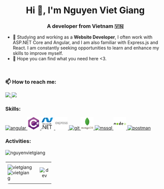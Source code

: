 <h1 align="center">Hi 👋, I'm Nguyen Viet Giang</h1>

<p align="center">
  <h3 align="center">A developer from Vietnam 🇻🇳 </h3>
</p>

- 🌱 Studying and working as a **Website Developer**, I often work with ASP.NET Core and Angular, and I am also familiar with Express.js and React. I am constantly seeking opportunities to learn and enhance my skills to improve myself.
- 🌱 Hope you can find what you need here <3.
<br />

### 📫 How to reach me:

<p align="left">
  <a href="https://www.facebook.com/profile.php?id=100026626365271" alt="Facebook">
    <img src="https://img.icons8.com/fluent/38/000000/facebook-new.png" target="_blank" />
  </a>  
  <a href="mailto:vietgiang111001@gmail.com" alt="Email">
    <img src="https://img.icons8.com/color/38/null/gmail--v1.png"/>
  </a>
</p>

### Skills:
<p align="left"> <a href="https://angular.io" target="_blank" rel="noreferrer"> <img src="https://angular.io/assets/images/logos/angular/angular.svg" alt="angular" width="40" height="40"/> </a> <a href="https://www.w3schools.com/cs/" target="_blank" rel="noreferrer"> <img src="https://raw.githubusercontent.com/devicons/devicon/master/icons/csharp/csharp-original.svg" alt="csharp" width="40" height="40"/> </a> <a href="https://dotnet.microsoft.com/" target="_blank" rel="noreferrer"> <img src="https://raw.githubusercontent.com/devicons/devicon/master/icons/dot-net/dot-net-original-wordmark.svg" alt="dotnet" width="40" height="40"/> </a> <a href="https://expressjs.com" target="_blank" rel="noreferrer"> <img src="https://raw.githubusercontent.com/devicons/devicon/master/icons/express/express-original-wordmark.svg" alt="express" width="40" height="40"/> </a> <a href="https://git-scm.com/" target="_blank" rel="noreferrer"> <img src="https://www.vectorlogo.zone/logos/git-scm/git-scm-icon.svg" alt="git" width="40" height="40"/> </a> <a href="https://www.mongodb.com/" target="_blank" rel="noreferrer"> <img src="https://raw.githubusercontent.com/devicons/devicon/master/icons/mongodb/mongodb-original-wordmark.svg" alt="mongodb" width="40" height="40"/> </a> <a href="https://www.microsoft.com/en-us/sql-server" target="_blank" rel="noreferrer"> <img src="https://www.svgrepo.com/show/303229/microsoft-sql-server-logo.svg" alt="mssql" width="40" height="40"/> </a> <a href="https://nodejs.org" target="_blank" rel="noreferrer"> <img src="https://raw.githubusercontent.com/devicons/devicon/master/icons/nodejs/nodejs-original-wordmark.svg" alt="nodejs" width="40" height="40"/> </a> <a href="https://postman.com" target="_blank" rel="noreferrer"> <img src="https://www.vectorlogo.zone/logos/getpostman/getpostman-icon.svg" alt="postman" width="40" height="40"/> </a></p>

### Activities:

<table align="center" style="width:100%;border-radius:12px;display:flex;justify-content:space-between;flex-wrap:wrap;">
  <tr style="width:80%;">
    <td>
      <img src="https://github-readme-stats.vercel.app/api/top-langs/?username=nguyenvietgiang&bg_color=FFFFFF00&text_color=179fa3&layout=compact&hide=CSS&langs_count=10" alt="vietgiang" width="100%"/>
  </div>
  <div style="width:80%;">
      <img src="https://github-readme-stats.vercel.app/api?username=nguyenvietgiang&show_icons=true&theme=radical&bg_color=FFFFFF00&text_color=179fa3&show_icons=true&count_private=true&include_all_commits=true" alt="vietgiang" width="100%">
    </td>
    <td style="width:30%;">
      <p align="center"> 
        <img src="https://cdn.dribbble.com/users/1059583/screenshots/4171367/coding-freak.gif" alt="dev" width="100%"/>
      </p>
    </td>
  </tr>
    <p><img align="center" src="https://github-readme-streak-stats.herokuapp.com/?user=nguyenvietgiang&" alt="nguyenvietgiang" /></p>
</table>

